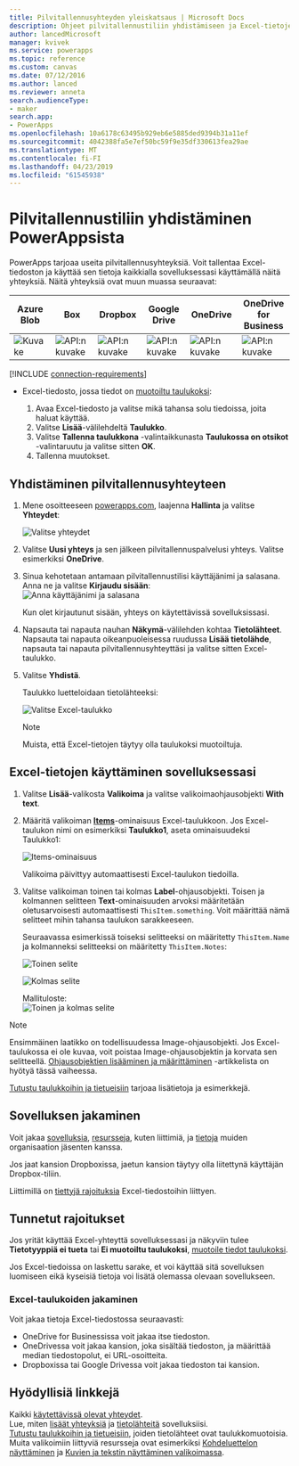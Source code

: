 ```yaml
---
title: Pilvitallennusyhteyden yleiskatsaus | Microsoft Docs
description: Ohjeet pilvitallennustiliin yhdistämiseen ja Excel-tietojen näyttämiseen sovelluksessasi
author: lancedMicrosoft
manager: kvivek
ms.service: powerapps
ms.topic: reference
ms.custom: canvas
ms.date: 07/12/2016
ms.author: lanced
ms.reviewer: anneta
search.audienceType:
- maker
search.app:
- PowerApps
ms.openlocfilehash: 10a6178c63495b929eb6e5885ded9394b31a11ef
ms.sourcegitcommit: 4042388fa5e7ef50bc59f9e35df330613fea29ae
ms.translationtype: MT
ms.contentlocale: fi-FI
ms.lasthandoff: 04/23/2019
ms.locfileid: "61545938"
---
```

# <a name="connect-to-cloud-storage-from-powerapps"></a>Pilvitallennustiliin yhdistäminen PowerAppsista
PowerApps tarjoaa useita pilvitallennusyhteyksiä. Voit tallentaa Excel-tiedoston ja käyttää sen tietoja kaikkialla sovelluksessasi käyttämällä näitä yhteyksiä. Näitä yhteyksiä ovat muun muassa seuraavat:  

| **Azure Blob** | **Box** | **Dropbox** | **Google Drive** | **OneDrive** | **OneDrive<br>for Business** |
| --- | --- | --- | --- | --- | --- |
| ![Kuvake](./media/cloud-storage-blob-connections/blobicon.png) |![API:n kuvake][boxicon] |![API:n kuvake][dropboxicon] |![API:n kuvake][googledriveicon] |![API:n kuvake][onedriveicon] |![API:n kuvake][onedriveforbusinessicon] |

[!INCLUDE [connection-requirements](../../../includes/connection-requirements.md)]

* Excel-tiedosto, jossa tiedot on [muotoiltu taulukoksi](https://support.office.com/article/Create-an-Excel-table-in-a-worksheet-E81AA349-B006-4F8A-9806-5AF9DF0AC664):
  
  1. Avaa Excel-tiedosto ja valitse mikä tahansa solu tiedoissa, joita haluat käyttää.
  2. Valitse **Lisää**-välilehdeltä **Taulukko**.
  3. Valitse **Tallenna taulukkona** -valintaikkunasta **Taulukossa on otsikot** -valintaruutu ja valitse sitten **OK**.
  4. Tallenna muutokset.

## <a name="connect-to-the-cloud-storage-connection"></a>Yhdistäminen pilvitallennusyhteyteen
1. Mene osoitteeseen [powerapps.com](https://web.powerapps.com?utm_source=padocs&utm_medium=linkinadoc&utm_campaign=referralsfromdoc), laajenna **Hallinta** ja valitse **Yhteydet**:  
   
    ![Valitse yhteydet](./media/cloud-storage-blob-connections/connections.png)
2. Valitse **Uusi yhteys** ja sen jälkeen pilvitallennuspalvelusi yhteys. Valitse esimerkiksi **OneDrive**.
3. Sinua kehotetaan antamaan pilvitallennustilisi käyttäjänimi ja salasana. Anna ne ja valitse **Kirjaudu sisään**:  
    ![Anna käyttäjänimi ja salasana](./media/cloud-storage-blob-connections/signin.png)
   
    Kun olet kirjautunut sisään, yhteys on käytettävissä sovelluksissasi.
4. Napsauta tai napauta nauhan **Näkymä**-välilehden kohtaa **Tietolähteet**. Napsauta tai napauta oikeanpuoleisessa ruudussa **Lisää tietolähde**, napsauta tai napauta pilvitallennusyhteyttäsi ja valitse sitten Excel-taulukko.
5. Valitse **Yhdistä**.
   
    Taulukko luetteloidaan tietolähteeksi:
   
    ![Valitse Excel-taulukko](./media/cloud-storage-blob-connections/selecttable.png)
   
    > [!NOTE]
   > Muista, että Excel-tietojen täytyy olla taulukoksi muotoiltuja.

## <a name="using-the-excel-data-in-your-app"></a>Excel-tietojen käyttäminen sovelluksessasi
1. Valitse **Lisää**-valikosta **Valikoima** ja valitse valikoimaohjausobjekti **With text**.
2. Määritä valikoiman **[Items](../controls/properties-core.md)**-ominaisuus Excel-taulukkoon. Jos Excel-taulukon nimi on esimerkiksi **Taulukko1**, aseta ominaisuudeksi Taulukko1:  
   
    ![Items-ominaisuus](./media/cloud-storage-blob-connections/itemsproperty.png)  
   
    Valikoima päivittyy automaattisesti Excel-taulukon tiedoilla.
3. Valitse valikoiman toinen tai kolmas **Label**-ohjausobjekti. Toisen ja kolmannen selitteen **Text**-ominaisuuden arvoksi määritetään oletusarvoisesti automaattisesti `ThisItem.something`. Voit määrittää nämä selitteet mihin tahansa taulukon sarakkeeseen.
   
    Seuraavassa esimerkissä toiseksi selitteeksi on määritetty `ThisItem.Name` ja kolmanneksi selitteeksi on määritetty `ThisItem.Notes`:  
   
    ![Toinen selite](./media/cloud-storage-blob-connections/items-secondtextbox.png)  
   
    ![Kolmas selite](./media/cloud-storage-blob-connections/items-thirdtextbox.png)  
   
    Mallituloste:  
    ![Toinen ja kolmas selite](./media/cloud-storage-blob-connections/secondthirdtextboxes.png)
   
> [!NOTE]
> Ensimmäinen laatikko on todellisuudessa Image-ohjausobjekti. Jos Excel-taulukossa ei ole kuvaa, voit poistaa Image-ohjausobjektin ja korvata sen selitteellä. [Ohjausobjektien lisääminen ja määrittäminen](../add-configure-controls.md) -artikkelista on hyötyä tässä vaiheessa.

[Tutustu taulukkoihin ja tietueisiin](../working-with-tables.md) tarjoaa lisätietoja ja esimerkkejä.  

## <a name="sharing-your-app"></a>Sovelluksen jakaminen
Voit jakaa [sovelluksia](../share-app.md), [resursseja](../share-app-resources.md), kuten liittimiä, ja [tietoja](../share-app-data.md) muiden organisaation jäsenten kanssa.

Jos jaat kansion Dropboxissa, jaetun kansion täytyy olla liitettynä käyttäjän Dropbox-tiliin.

Liittimillä on [tiettyjä rajoituksia](#sharing-excel-tables) Excel-tiedostoihin liittyen.

## <a name="known-limitations"></a>Tunnetut rajoitukset
Jos yrität käyttää Excel-yhteyttä sovelluksessasi ja näkyviin tulee **Tietotyyppiä ei tueta** tai **Ei muotoiltu taulukoksi**, [muotoile tiedot taulukoksi](https://support.office.com/article/Create-an-Excel-table-in-a-worksheet-E81AA349-B006-4F8A-9806-5AF9DF0AC664).

Jos Excel-tiedoissa on laskettu sarake, et voi käyttää sitä sovelluksen luomiseen eikä kyseisiä tietoja voi lisätä olemassa olevaan sovellukseen.

### <a name="sharing-excel-tables"></a>Excel-taulukoiden jakaminen
Voit jakaa tietoja Excel-tiedostossa seuraavasti:

* OneDrive for Businessissa voit jakaa itse tiedoston.
* OneDrivessa voit jakaa kansion, joka sisältää tiedoston, ja määrittää median tiedostopolut, ei URL-osoitteita.
* Dropboxissa tai Google Drivessa voit jakaa tiedoston tai kansion.

## <a name="helpful-links"></a>Hyödyllisiä linkkejä
Kaikki [käytettävissä olevat yhteydet](../connections-list.md).  
Lue, miten [lisäät yhteyksiä](../add-manage-connections.md) ja [tietolähteitä](../add-data-connection.md) sovelluksiisi.  
[Tutustu taulukkoihin ja tietueisiin](../working-with-tables.md), joiden tietolähteet ovat taulukkomuotoisia.  
Muita valikoimiin liittyviä resursseja ovat esimerkiksi [Kohdeluettelon näyttäminen](../add-gallery.md) ja [Kuvien ja tekstin näyttäminen valikoimassa](../show-images-text-gallery-sort-filter.md).

<!--Icon references-->
[boxicon]: ./media/cloud-storage-blob-connections/boxicon.png
[dropboxicon]: ./media/cloud-storage-blob-connections/dropboxicon.png
[googledriveicon]: ./media/cloud-storage-blob-connections/googledriveicon.png
[onedriveicon]: ./media/cloud-storage-blob-connections/onedriveicon.png
[onedriveforbusinessicon]: ./media/cloud-storage-blob-connections/onedriveforbusinessicon.png
